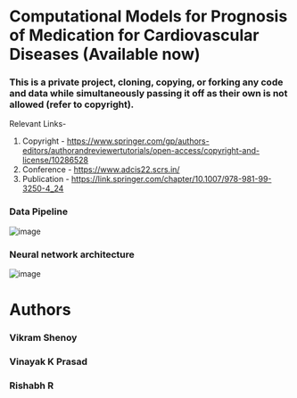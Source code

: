 # Computational Models for Prognosis of Medication for Cardiovascular Diseases (Available now)
### This is a private project, cloning, copying, or forking any code and data while simultaneously passing it off as their own is not allowed (refer to copyright).

Relevant Links-
1. Copyright - https://www.springer.com/gp/authors-editors/authorandreviewertutorials/open-access/copyright-and-license/10286528
2. Conference - https://www.adcis22.scrs.in/
3. Publication - https://link.springer.com/chapter/10.1007/978-981-99-3250-4_24

### Data Pipeline
![image](https://user-images.githubusercontent.com/73354099/190575786-67474e67-9d01-461f-814f-19b189491ec3.png)


### Neural network architecture
![image](https://user-images.githubusercontent.com/73354099/190575699-d726f8ea-1d62-4dd3-bfec-9d4219aee9ca.png)

# Authors
### Vikram Shenoy
### Vinayak K Prasad
### Rishabh R
